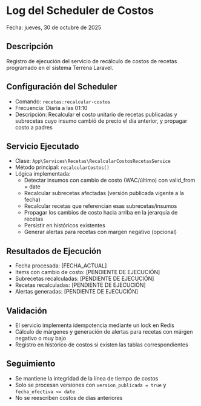 # Log del Scheduler de Costos
Fecha: jueves, 30 de octubre de 2025

## Descripción
Registro de ejecución del servicio de recálculo de costos de recetas programado en el sistema Terrena Laravel.

## Configuración del Scheduler
- Comando: `recetas:recalcular-costos`
- Frecuencia: Diaria a las 01:10
- Descripción: Recalcular el costo unitario de recetas publicadas y subrecetas cuyo insumo cambió de precio el día anterior, y propagar costo a padres

## Servicio Ejecutado
- Clase: `App\Services\Recetas\RecalcularCostosRecetasService`
- Método principal: `recalcularCostos()`
- Lógica implementada:
  - Detectar insumos con cambio de costo (WAC/último) con valid_from = date
  - Recalcular subrecetas afectadas (versión publicada vigente a la fecha)
  - Recalcular recetas que referencian esas subrecetas/insumos
  - Propagar los cambios de costo hacia arriba en la jerarquía de recetas
  - Persistir en históricos existentes
  - Generar alertas para recetas con margen negativo (opcional)

## Resultados de Ejecución
- Fecha procesada: [FECHA_ACTUAL]
- Items con cambio de costo: [PENDIENTE DE EJECUCIÓN]
- Subrecetas recalculadas: [PENDIENTE DE EJECUCIÓN]
- Recetas recalculadas: [PENDIENTE DE EJECUCIÓN]
- Alertas generadas: [PENDIENTE DE EJECUCIÓN]

## Validación
- El servicio implementa idempotencia mediante un lock en Redis
- Cálculo de márgenes y generación de alertas para recetas con márgen negativo o muy bajo
- Registro en histórico de costos si existen las tablas correspondientes

## Seguimiento
- Se mantiene la integridad de la línea de tiempo de costos
- Solo se procesan versiones con `version_publicada = true` y `fecha_efectiva <= date`
- No se reescriben costos de días anteriores